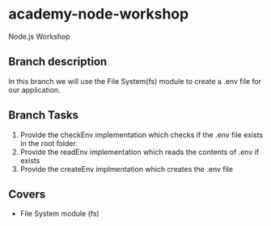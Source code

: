 # academy-node-workshop

Node.js Workshop

## Branch description

In this branch we will use the File System(fs) module to create a .env file
for our application.

## Branch Tasks

1. Provide the checkEnv implementation which checks if the .env file exists in the root folder.
2. Provide the readEnv implementation which reads the contents of .env if exists
3. Provide the createEnv implmentation which creates the .env file

## Covers

- File System module (fs)
